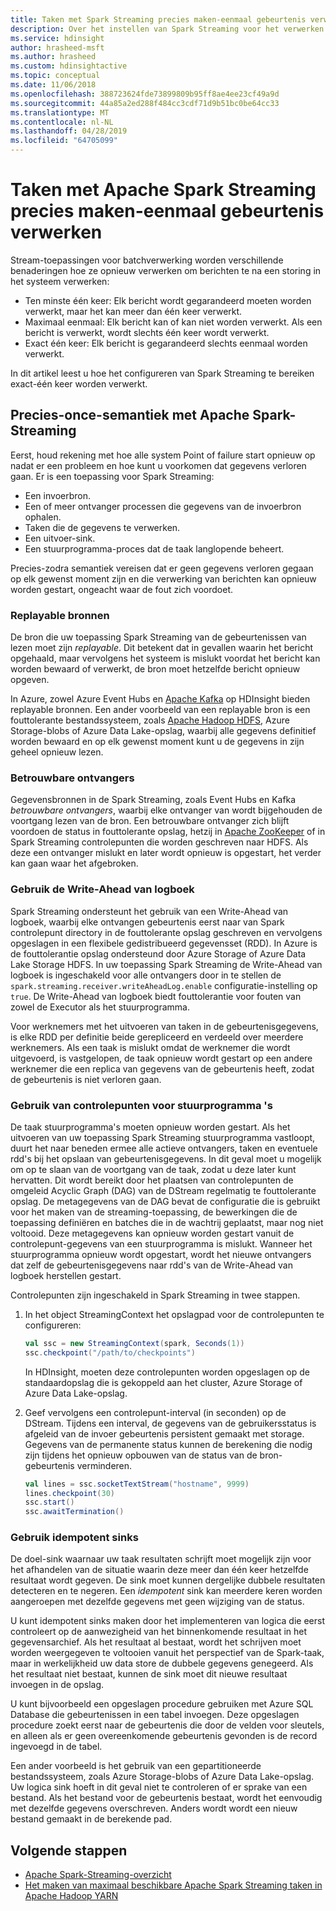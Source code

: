 ```yaml
---
title: Taken met Spark Streaming precies maken-eenmaal gebeurtenis verwerken - Azure HDInsight
description: Over het instellen van Spark Streaming voor het verwerken van een gebeurtenis slechts eenmaal.
ms.service: hdinsight
author: hrasheed-msft
ms.author: hrasheed
ms.custom: hdinsightactive
ms.topic: conceptual
ms.date: 11/06/2018
ms.openlocfilehash: 388723624fde73899809b95ff8ae4ee23cf49a9d
ms.sourcegitcommit: 44a85a2ed288f484cc3cdf71d9b51bc0be64cc33
ms.translationtype: MT
ms.contentlocale: nl-NL
ms.lasthandoff: 04/28/2019
ms.locfileid: "64705099"
---
```

# <a name="create-apache-spark-streaming-jobs-with-exactly-once-event-processing"></a>Taken met Apache Spark Streaming precies maken-eenmaal gebeurtenis verwerken

Stream-toepassingen voor batchverwerking worden verschillende benaderingen hoe ze opnieuw verwerken om berichten te na een storing in het systeem verwerken:

* Ten minste één keer: Elk bericht wordt gegarandeerd moeten worden verwerkt, maar het kan meer dan één keer verwerkt.
* Maximaal eenmaal: Elk bericht kan of kan niet worden verwerkt. Als een bericht is verwerkt, wordt slechts één keer wordt verwerkt.
* Exact één keer: Elk bericht is gegarandeerd slechts eenmaal worden verwerkt.

In dit artikel leest u hoe het configureren van Spark Streaming te bereiken exact-één keer worden verwerkt.

## <a name="exactly-once-semantics-with-apache-spark-streaming"></a>Precies-once-semantiek met Apache Spark-Streaming

Eerst, houd rekening met hoe alle system Point of failure start opnieuw op nadat er een probleem en hoe kunt u voorkomen dat gegevens verloren gaan. Er is een toepassing voor Spark Streaming:

* Een invoerbron.
* Een of meer ontvanger processen die gegevens van de invoerbron ophalen.
* Taken die de gegevens te verwerken.
* Een uitvoer-sink.
* Een stuurprogramma-proces dat de taak langlopende beheert.

Precies-zodra semantiek vereisen dat er geen gegevens verloren gegaan op elk gewenst moment zijn en die verwerking van berichten kan opnieuw worden gestart, ongeacht waar de fout zich voordoet.

### <a name="replayable-sources"></a>Replayable bronnen

De bron die uw toepassing Spark Streaming van de gebeurtenissen van lezen moet zijn *replayable*. Dit betekent dat in gevallen waarin het bericht opgehaald, maar vervolgens het systeem is mislukt voordat het bericht kan worden bewaard of verwerkt, de bron moet hetzelfde bericht opnieuw opgeven.

In Azure, zowel Azure Event Hubs en [Apache Kafka](https://kafka.apache.org/) op HDInsight bieden replayable bronnen. Een ander voorbeeld van een replayable bron is een fouttolerante bestandssysteem, zoals [Apache Hadoop HDFS](https://hadoop.apache.org/docs/r1.2.1/hdfs_design.html), Azure Storage-blobs of Azure Data Lake-opslag, waarbij alle gegevens definitief worden bewaard en op elk gewenst moment kunt u de gegevens in zijn geheel opnieuw lezen.

### <a name="reliable-receivers"></a>Betrouwbare ontvangers

Gegevensbronnen in de Spark Streaming, zoals Event Hubs en Kafka *betrouwbare ontvangers*, waarbij elke ontvanger van wordt bijgehouden de voortgang lezen van de bron. Een betrouwbare ontvanger zich blijft voordoen de status in fouttolerante opslag, hetzij in [Apache ZooKeeper](https://zookeeper.apache.org/) of in Spark Streaming controlepunten die worden geschreven naar HDFS. Als deze een ontvanger mislukt en later wordt opnieuw is opgestart, het verder kan gaan waar het afgebroken.

### <a name="use-the-write-ahead-log"></a>Gebruik de Write-Ahead van logboek

Spark Streaming ondersteunt het gebruik van een Write-Ahead van logboek, waarbij elke ontvangen gebeurtenis eerst naar van Spark controlepunt directory in de fouttolerante opslag geschreven en vervolgens opgeslagen in een flexibele gedistribueerd gegevensset (RDD). In Azure is de fouttolerantie opslag ondersteund door Azure Storage of Azure Data Lake Storage HDFS. In uw toepassing Spark Streaming de Write-Ahead van logboek is ingeschakeld voor alle ontvangers door in te stellen de `spark.streaming.receiver.writeAheadLog.enable` configuratie-instelling op `true`. De Write-Ahead van logboek biedt fouttolerantie voor fouten van zowel de Executor als het stuurprogramma.

Voor werknemers met het uitvoeren van taken in de gebeurtenisgegevens, is elke RDD per definitie beide gerepliceerd en verdeeld over meerdere werknemers. Als een taak is mislukt omdat de werknemer die wordt uitgevoerd, is vastgelopen, de taak opnieuw wordt gestart op een andere werknemer die een replica van gegevens van de gebeurtenis heeft, zodat de gebeurtenis is niet verloren gaan.

### <a name="use-checkpoints-for-drivers"></a>Gebruik van controlepunten voor stuurprogramma 's

De taak stuurprogramma's moeten opnieuw worden gestart. Als het uitvoeren van uw toepassing Spark Streaming stuurprogramma vastloopt, duurt het naar beneden ermee alle actieve ontvangers, taken en eventuele rdd's bij het opslaan van gebeurtenisgegevens. In dit geval moet u mogelijk om op te slaan van de voortgang van de taak, zodat u deze later kunt hervatten. Dit wordt bereikt door het plaatsen van controlepunten de omgeleid Acyclic Graph (DAG) van de DStream regelmatig te fouttolerante opslag. De metagegevens van de DAG bevat de configuratie die is gebruikt voor het maken van de streaming-toepassing, de bewerkingen die de toepassing definiëren en batches die in de wachtrij geplaatst, maar nog niet voltooid. Deze metagegevens kan opnieuw worden gestart vanuit de controlepunt-gegevens van een stuurprogramma is mislukt. Wanneer het stuurprogramma opnieuw wordt opgestart, wordt het nieuwe ontvangers dat zelf de gebeurtenisgegevens naar rdd's van de Write-Ahead van logboek herstellen gestart.

Controlepunten zijn ingeschakeld in Spark Streaming in twee stappen. 

1. In het object StreamingContext het opslagpad voor de controlepunten te configureren:

    ```Scala
    val ssc = new StreamingContext(spark, Seconds(1))
    ssc.checkpoint("/path/to/checkpoints")
    ```

    In HDInsight, moeten deze controlepunten worden opgeslagen op de standaardopslag die is gekoppeld aan het cluster, Azure Storage of Azure Data Lake-opslag.

2. Geef vervolgens een controlepunt-interval (in seconden) op de DStream. Tijdens een interval, de gegevens van de gebruikersstatus is afgeleid van de invoer gebeurtenis persistent gemaakt met storage. Gegevens van de permanente status kunnen de berekening die nodig zijn tijdens het opnieuw opbouwen van de status van de bron-gebeurtenis verminderen.

    ```Scala
    val lines = ssc.socketTextStream("hostname", 9999)
    lines.checkpoint(30)
    ssc.start()
    ssc.awaitTermination()
    ```

### <a name="use-idempotent-sinks"></a>Gebruik idempotent sinks

De doel-sink waarnaar uw taak resultaten schrijft moet mogelijk zijn voor het afhandelen van de situatie waarin deze meer dan één keer hetzelfde resultaat wordt gegeven. De sink moet kunnen dergelijke dubbele resultaten detecteren en te negeren. Een *idempotent* sink kan meerdere keren worden aangeroepen met dezelfde gegevens met geen wijziging van de status.

U kunt idempotent sinks maken door het implementeren van logica die eerst controleert op de aanwezigheid van het binnenkomende resultaat in het gegevensarchief. Als het resultaat al bestaat, wordt het schrijven moet worden weergegeven te voltooien vanuit het perspectief van de Spark-taak, maar in werkelijkheid uw data store de dubbele gegevens genegeerd. Als het resultaat niet bestaat, kunnen de sink moet dit nieuwe resultaat invoegen in de opslag. 

U kunt bijvoorbeeld een opgeslagen procedure gebruiken met Azure SQL Database die gebeurtenissen in een tabel invoegen. Deze opgeslagen procedure zoekt eerst naar de gebeurtenis die door de velden voor sleutels, en alleen als er geen overeenkomende gebeurtenis gevonden is de record ingevoegd in de tabel.

Een ander voorbeeld is het gebruik van een gepartitioneerde bestandssysteem, zoals Azure Storage-blobs of Azure Data Lake-opslag. Uw logica sink hoeft in dit geval niet te controleren of er sprake van een bestand. Als het bestand voor de gebeurtenis bestaat, wordt het eenvoudig met dezelfde gegevens overschreven. Anders wordt wordt een nieuw bestand gemaakt in de berekende pad.

## <a name="next-steps"></a>Volgende stappen

* [Apache Spark-Streaming-overzicht](apache-spark-streaming-overview.md)
* [Het maken van maximaal beschikbare Apache Spark Streaming taken in Apache Hadoop YARN](apache-spark-streaming-high-availability.md)
